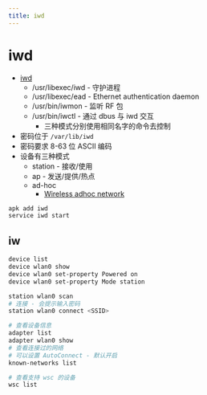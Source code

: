 ```yaml
---
title: iwd
---
```


# iwd

- [iwd](https://pkgs.alpinelinux.org/contents?branch=edge&name=iwd&arch=x86_64&repo=community)
  - /usr/libexec/iwd - 守护进程
  - /usr/libexec/ead - Ethernet authentication daemon
  - /usr/bin/iwmon - 监听 RF 包
  - /usr/bin/iwctl - 通过 dbus 与 iwd 交互
    - 三种模式分别使用相同名字的命令去控制
- 密码位于 `/var/lib/iwd`
- 密码要求 8-63 位 ASCII 编码
- 设备有三种模式
  - station - 接收/使用
  - ap - 发送/提供/热点
  - ad-hoc
    - [Wireless adhoc network](https://en.wikipedia.org/wiki/Wireless_ad_hoc_network)

```bash
apk add iwd
service iwd start
```

## iw

```bash
device list
device wlan0 show
device wlan0 set-property Powered on
device wlan0 set-property Mode station

station wlan0 scan
# 连接 - 会提示输入密码
station wlan0 connect <SSID>

# 查看设备信息
adapter list
adapter wlan0 show
# 查看连接过的网络
# 可以设置 AutoConnect - 默认开启
known-networks list

# 查看支持 wsc 的设备
wsc list
```
